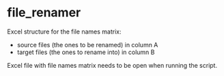 # file_renamer

Excel structure for the file names matrix: 
- source files (the ones to be renamed) in column A
- target files (the ones to rename into) in column B

Excel file with file names matrix needs to be open when running the script.